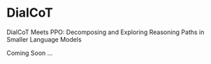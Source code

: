 # DialCoT
DialCoT Meets PPO: Decomposing and Exploring Reasoning Paths in Smaller Language Models

Coming Soon ...
